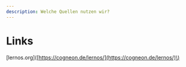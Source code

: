 ```yaml
---
description: Welche Quellen nutzen wir?
---
```


# Links

\[lernos.org\]\([https://cogneon.de/lernos/](https://cogneon.de/lernos/)\)

